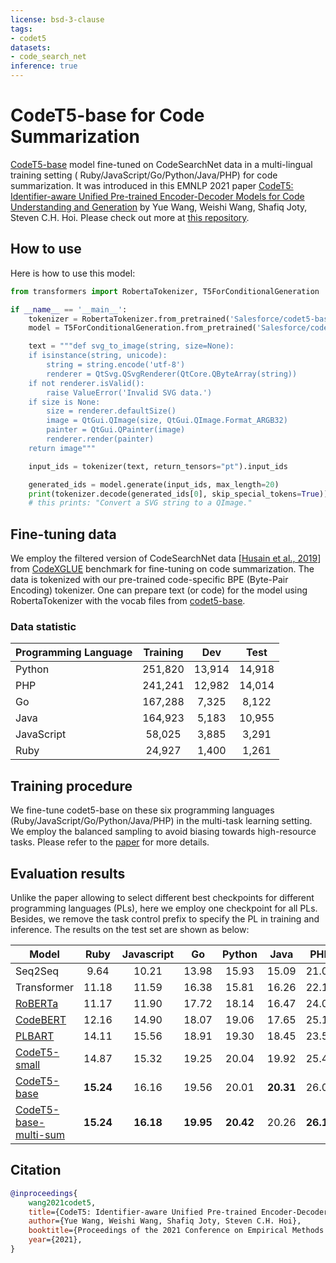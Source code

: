 ```yaml
---
license: bsd-3-clause
tags:
- codet5
datasets:
- code_search_net
inference: true
---
```


# CodeT5-base for Code Summarization

[CodeT5-base](https://huggingface.co/Salesforce/codet5-base) model fine-tuned on CodeSearchNet data in a multi-lingual training setting (
Ruby/JavaScript/Go/Python/Java/PHP) for code summarization. It was introduced in this EMNLP 2021
paper [CodeT5: Identifier-aware Unified Pre-trained Encoder-Decoder Models for Code Understanding and Generation](https://arxiv.org/abs/2109.00859)
by Yue Wang, Weishi Wang, Shafiq Joty, Steven C.H. Hoi. Please check out more
at [this repository](https://github.com/salesforce/CodeT5).

## How to use

Here is how to use this model:

```python
from transformers import RobertaTokenizer, T5ForConditionalGeneration

if __name__ == '__main__':
    tokenizer = RobertaTokenizer.from_pretrained('Salesforce/codet5-base-multi-sum')
    model = T5ForConditionalGeneration.from_pretrained('Salesforce/codet5-base-multi-sum')

    text = """def svg_to_image(string, size=None):
    if isinstance(string, unicode):
        string = string.encode('utf-8')
        renderer = QtSvg.QSvgRenderer(QtCore.QByteArray(string))
    if not renderer.isValid():
        raise ValueError('Invalid SVG data.')
    if size is None:
        size = renderer.defaultSize()
        image = QtGui.QImage(size, QtGui.QImage.Format_ARGB32)
        painter = QtGui.QPainter(image)
        renderer.render(painter)
    return image"""

    input_ids = tokenizer(text, return_tensors="pt").input_ids

    generated_ids = model.generate(input_ids, max_length=20)
    print(tokenizer.decode(generated_ids[0], skip_special_tokens=True))
    # this prints: "Convert a SVG string to a QImage."
```

## Fine-tuning data

We employ the filtered version of CodeSearchNet data [[Husain et al., 2019](https://arxiv.org/abs/1909.09436)]
from [CodeXGLUE](https://github.com/microsoft/CodeXGLUE/tree/main/Code-Text/code-to-text) benchmark for fine-tuning on
code summarization. The data is tokenized with our pre-trained code-specific BPE (Byte-Pair Encoding) tokenizer. One can
prepare text (or code) for the model using RobertaTokenizer with the vocab files from [codet5-base](https://huggingface.co/Salesforce/codet5-base).

### Data statistic

| Programming Language | Training |  Dev   |  Test  |
| :------------------- | :------: | :----: | :----: |
| Python               | 251,820  | 13,914 | 14,918 |
| PHP                  | 241,241  | 12,982 | 14,014 |
| Go                   | 167,288  | 7,325  | 8,122  |
| Java                 | 164,923  | 5,183  | 10,955 |
| JavaScript           |  58,025  | 3,885  | 3,291  |
| Ruby                 |  24,927  | 1,400  | 1,261  |

## Training procedure

We fine-tune codet5-base on these six programming languages (Ruby/JavaScript/Go/Python/Java/PHP) in the multi-task learning setting. We employ the
balanced sampling to avoid biasing towards high-resource tasks. Please refer to the [paper](https://arxiv.org/abs/2109.00859) for more details.

## Evaluation results

Unlike the paper allowing to select different best checkpoints for different programming languages (PLs), here we employ one checkpoint for
all PLs. Besides, we remove the task control prefix to specify the PL in training and inference. The results on the test set are shown as below:

| Model       |   Ruby    | Javascript |    Go     |  Python   |   Java    |    PHP    |  Overall  |
| ----------- | :-------: | :--------: | :-------: | :-------: | :-------: | :-------: | :-------: |
| Seq2Seq     |   9.64    |   10.21    |   13.98   |   15.93   |   15.09   |   21.08   |   14.32   |
| Transformer |   11.18   |   11.59    |   16.38   |   15.81   |   16.26   |   22.12   |   15.56   |
| [RoBERTa](https://arxiv.org/pdf/1907.11692.pdf)     |   11.17   |   11.90    |   17.72   |   18.14   |   16.47   |   24.02   |   16.57   |
| [CodeBERT](https://arxiv.org/pdf/2002.08155.pdf)    | 12.16 | 14.90  | 18.07 | 19.06 | 17.65 | 25.16 | 17.83 |
| [PLBART](https://aclanthology.org/2021.naacl-main.211.pdf)    | 14.11 |15.56  |  18.91 |   19.30 |  18.45 |  23.58 |  18.32 | 
| [CodeT5-small](https://arxiv.org/abs/2109.00859)    |14.87    | 15.32   |  19.25    | 20.04   |  19.92   |  25.46   |  19.14 | 
| [CodeT5-base](https://arxiv.org/abs/2109.00859)    |  **15.24**   |  16.16   |  19.56   |  20.01   |  **20.31**   |  26.03   |  19.55 | 
| [CodeT5-base-multi-sum](https://arxiv.org/abs/2109.00859)    | **15.24**  | **16.18**  | **19.95**   |   **20.42**    | 20.26  | **26.10**  |  **19.69** | 

## Citation

```bibtex
@inproceedings{
    wang2021codet5,
    title={CodeT5: Identifier-aware Unified Pre-trained Encoder-Decoder Models for Code Understanding and Generation}, 
    author={Yue Wang, Weishi Wang, Shafiq Joty, Steven C.H. Hoi},
    booktitle={Proceedings of the 2021 Conference on Empirical Methods in Natural Language Processing, EMNLP 2021},
    year={2021},
}
```